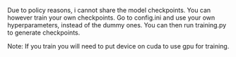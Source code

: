 Due to policy reasons, i cannot share the model checkpoints. You can however train your own checkpoints. Go to config.ini and use your own hyperparameters, instead of the dummy ones. You can then run training.py to generate checkpoints. 

Note: If you train you will need to put device on cuda to use gpu for training.
